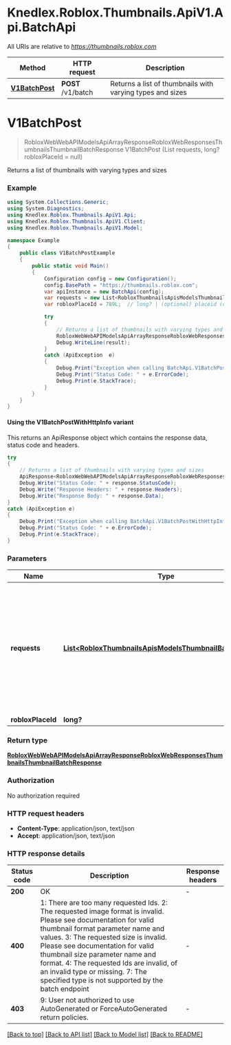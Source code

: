 # Knedlex.Roblox.Thumbnails.ApiV1.Api.BatchApi

All URIs are relative to *https://thumbnails.roblox.com*

| Method | HTTP request | Description |
|--------|--------------|-------------|
| [**V1BatchPost**](BatchApi.md#v1batchpost) | **POST** /v1/batch | Returns a list of thumbnails with varying types and sizes |

<a id="v1batchpost"></a>
# **V1BatchPost**
> RobloxWebWebAPIModelsApiArrayResponseRobloxWebResponsesThumbnailsThumbnailBatchResponse V1BatchPost (List<RobloxThumbnailsApisModelsThumbnailBatchRequest> requests, long? robloxPlaceId = null)

Returns a list of thumbnails with varying types and sizes

### Example
```csharp
using System.Collections.Generic;
using System.Diagnostics;
using Knedlex.Roblox.Thumbnails.ApiV1.Api;
using Knedlex.Roblox.Thumbnails.ApiV1.Client;
using Knedlex.Roblox.Thumbnails.ApiV1.Model;

namespace Example
{
    public class V1BatchPostExample
    {
        public static void Main()
        {
            Configuration config = new Configuration();
            config.BasePath = "https://thumbnails.roblox.com";
            var apiInstance = new BatchApi(config);
            var requests = new List<RobloxThumbnailsApisModelsThumbnailBatchRequest>(); // List<RobloxThumbnailsApisModelsThumbnailBatchRequest> | List of ThumbnailBatchRequest objects, may contain the following request types:              1. Avatar              2. AvatarHeadShot              3. GameIcon              4. BadgeIcon              5. GameThumbnail              6. GamePass              7. Asset              8. BundleThumbnail              9. Outfit              10. GroupIcon              11. DeveloperProduct              12. AutoGeneratedAsset              13. AvatarBust              14. PlaceIcon              15. AutoGeneratedGameIcon              16. ForceAutoGeneratedGameIcon              17. Look
            var robloxPlaceId = 789L;  // long? | (optional) placeid (optional) 

            try
            {
                // Returns a list of thumbnails with varying types and sizes
                RobloxWebWebAPIModelsApiArrayResponseRobloxWebResponsesThumbnailsThumbnailBatchResponse result = apiInstance.V1BatchPost(requests, robloxPlaceId);
                Debug.WriteLine(result);
            }
            catch (ApiException  e)
            {
                Debug.Print("Exception when calling BatchApi.V1BatchPost: " + e.Message);
                Debug.Print("Status Code: " + e.ErrorCode);
                Debug.Print(e.StackTrace);
            }
        }
    }
}
```

#### Using the V1BatchPostWithHttpInfo variant
This returns an ApiResponse object which contains the response data, status code and headers.

```csharp
try
{
    // Returns a list of thumbnails with varying types and sizes
    ApiResponse<RobloxWebWebAPIModelsApiArrayResponseRobloxWebResponsesThumbnailsThumbnailBatchResponse> response = apiInstance.V1BatchPostWithHttpInfo(requests, robloxPlaceId);
    Debug.Write("Status Code: " + response.StatusCode);
    Debug.Write("Response Headers: " + response.Headers);
    Debug.Write("Response Body: " + response.Data);
}
catch (ApiException e)
{
    Debug.Print("Exception when calling BatchApi.V1BatchPostWithHttpInfo: " + e.Message);
    Debug.Print("Status Code: " + e.ErrorCode);
    Debug.Print(e.StackTrace);
}
```

### Parameters

| Name | Type | Description | Notes |
|------|------|-------------|-------|
| **requests** | [**List&lt;RobloxThumbnailsApisModelsThumbnailBatchRequest&gt;**](RobloxThumbnailsApisModelsThumbnailBatchRequest.md) | List of ThumbnailBatchRequest objects, may contain the following request types:              1. Avatar              2. AvatarHeadShot              3. GameIcon              4. BadgeIcon              5. GameThumbnail              6. GamePass              7. Asset              8. BundleThumbnail              9. Outfit              10. GroupIcon              11. DeveloperProduct              12. AutoGeneratedAsset              13. AvatarBust              14. PlaceIcon              15. AutoGeneratedGameIcon              16. ForceAutoGeneratedGameIcon              17. Look |  |
| **robloxPlaceId** | **long?** | (optional) placeid | [optional]  |

### Return type

[**RobloxWebWebAPIModelsApiArrayResponseRobloxWebResponsesThumbnailsThumbnailBatchResponse**](RobloxWebWebAPIModelsApiArrayResponseRobloxWebResponsesThumbnailsThumbnailBatchResponse.md)

### Authorization

No authorization required

### HTTP request headers

 - **Content-Type**: application/json, text/json
 - **Accept**: application/json, text/json


### HTTP response details
| Status code | Description | Response headers |
|-------------|-------------|------------------|
| **200** | OK |  -  |
| **400** | 1: There are too many requested Ids.  2: The requested image format is invalid. Please see documentation for valid thumbnail format parameter name and values.  3: The requested size is invalid. Please see documentation for valid thumbnail size parameter name and format.  4: The requested Ids are invalid, of an invalid type or missing.  7: The specified type is not supported by the batch endpoint |  -  |
| **403** | 9: User not authorized to use AutoGenerated or ForceAutoGenerated return policies. |  -  |

[[Back to top]](#) [[Back to API list]](../README.md#documentation-for-api-endpoints) [[Back to Model list]](../README.md#documentation-for-models) [[Back to README]](../README.md)

